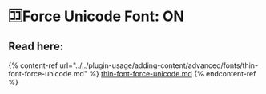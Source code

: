 # 🈁Force Unicode Font: ON

## Read here:

{% content-ref url="../../plugin-usage/adding-content/advanced/fonts/thin-font-force-unicode.md" %}
[thin-font-force-unicode.md](../../plugin-usage/adding-content/advanced/fonts/thin-font-force-unicode.md)
{% endcontent-ref %}


